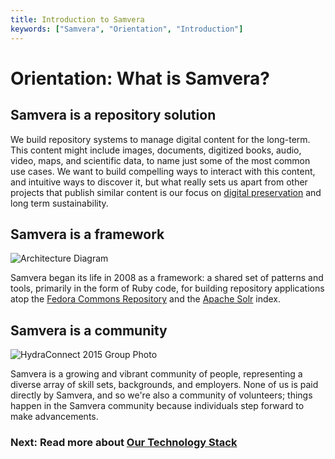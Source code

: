 ```yaml
---
title: Introduction to Samvera
keywords: ["Samvera", "Orientation", "Introduction"]
---
```


# Orientation: What is Samvera?

## Samvera is a repository solution

We build repository systems to manage digital content for the long-term. This content might include images, documents, digitized books, audio, video, maps, and scientific data, to name just some of the most common use cases. We want to build compelling ways to interact with this content, and intuitive ways to discover it, but what really sets us apart from other projects that publish similar content is our focus on [digital preservation](https://en.wikipedia.org/wiki/Digital_preservation) and long term sustainability.

## Samvera is a framework

![Architecture Diagram](https://wiki.duraspace.org/download/attachments/87460044/hydra_9_architecture_2016.png?version=1&modificationDate=1497776440777&api=v2)

Samvera began its life in 2008 as a framework: a shared set of patterns and tools, primarily in the
form of Ruby code, for building repository applications atop the [Fedora Commons Repository](http://fedorarepository.org/)
and the [Apache Solr](http://lucene.apache.org/solr/) index.

## Samvera is a community

![HydraConnect 2015 Group Photo](https://wiki.duraspace.org/download/attachments/87459342/HydraConnect2015-pano.jpg?version=1&modificationDate=1497702812221&api=v2)

Samvera is a growing and vibrant community of people, representing a diverse array of skill sets, backgrounds, and employers. None of us is paid directly by Samvera, and so we're also a community of volunteers; things happen in the Samvera community because individuals step forward to make advancements.

### Next: Read more about [Our Technology Stack](/our_technology_stack.html)
